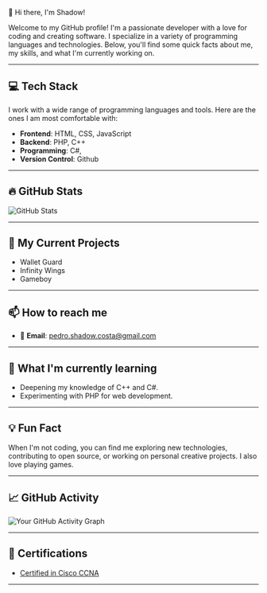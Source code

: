 👋 Hi there, I'm Shadow!

Welcome to my GitHub profile! I'm a passionate developer with a love for coding and creating software. I specialize in a variety of programming languages and technologies. Below, you'll find some quick facts about me, my skills, and what I'm currently working on.

---

## 💻 Tech Stack

I work with a wide range of programming languages and tools. Here are the ones I am most comfortable with:

- **Frontend**: HTML, CSS, JavaScript
- **Backend**: PHP, C++
- **Programming**: C#, 
- **Version Control**: Github

---

## 🔥 GitHub Stats

![GitHub Stats](https://github-readme-stats.vercel.app/api?username=YOUR_USERNAME&show_icons=true&hide_title=true&count_private=true&hide=prs&theme=radical)

---

## 🚀 My Current Projects

- Wallet Guard
- Infinity Wings
- Gameboy

---

## 📫 How to reach me

- 📧 **Email**: [pedro.shadow.costa@gmail.com](mailto:pedro.shadow.costa@gmail.com)

---

## 🌱 What I'm currently learning

- Deepening my knowledge of C++ and C#.
- Experimenting with PHP for web development.

---

## 💡 Fun Fact

When I'm not coding, you can find me exploring new technologies, contributing to open source, or working on personal creative projects. I also love playing games.

---

## 📈 GitHub Activity

![Your GitHub Activity Graph](https://github-readme-activity-graph.cyclic.app/graph?username=Shadoww111&theme=react)

---

## 📄 Certifications

- [Certified in Cisco CCNA]([https://www.certification-link.com](https://www.cisco.com/site/us/en/learn/training-certifications/certifications/enterprise/ccna/index.html))

---
